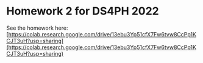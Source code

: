 # Homework 2 for DS4PH 2022

See the homework here: [https://colab.research.google.com/drive/13ebu3Yp51cfX7Fw6tvw8CcPp1KCJT3uH?usp=sharing](https://colab.research.google.com/drive/13ebu3Yp51cfX7Fw6tvw8CcPp1KCJT3uH?usp=sharing)
